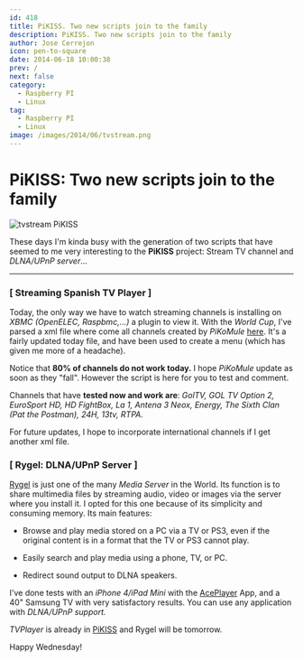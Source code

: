 ```yaml
---
id: 418
title: PiKISS. Two new scripts join to the family
description: PiKISS. Two new scripts join to the family
author: Jose Cerrejon
icon: pen-to-square
date: 2014-06-18 10:00:38
prev: /
next: false
category:
  - Raspberry PI
  - Linux
tag:
  - Raspberry PI
  - Linux
image: /images/2014/06/tvstream.png
---
```


# PiKISS: Two new scripts join to the family

![tvstream PiKISS](/images/2014/06/tvstream.png)

These days I'm kinda busy with the generation of two scripts that have seemed to me very interesting to the **PiKISS** project: Stream TV channel and *DLNA/UPnP server*...

- - -
### [ Streaming Spanish TV Player ]

Today, the only way we have to watch streaming channels is installing on *XBMC (OpenELEC, Raspbmc,...)* a plugin to view it. With the *World Cup*, I've parsed a xml file where come all channels created by *PiKoMule* [here](http://www.compraschinas.net/foro/livestreams/lista-de-canales-para-livestream-solo-plus-liga-y-gol-tv/). It's a fairly updated today file, and have been used to create a menu (which has given me more of a headache).

Notice that **80% of channels do not work today.** I hope *PiKoMule* update as soon as they "fall". However the script is here for you to test and comment.

Channels that have **tested now and work are**: *GolTV, GOL TV Option 2, EuroSport HD, HD FightBox, La 1, Antena 3 Neox, Energy, The Sixth Clan (Pat the Postman), 24H, 13tv, RTPA.*

For future updates, I hope to incorporate international channels if I get another xml file.

### [ Rygel:  DLNA/UPnP Server ]

[Rygel](https://wiki.gnome.org/Projects/Rygel/) is just one of the many *Media Server* in the World. Its function is to share multimedia files by streaming audio, video or images via the server where you install it. I opted for this one because of its simplicity and consuming memory. Its main features:

* Browse and play media stored on a PC via a TV or PS3, even if the original content is in a format that the TV or PS3 cannot play.

* Easily search and play media using a phone, TV, or PC.

* Redirect sound output to DLNA speakers. 

I've done tests with an *iPhone 4/iPad Mini* with the [AcePlayer](https://itunes.apple.com/es/app/aceplayer-powerful-media-player/id463242636?mt=8) App, and a 40" Samsung TV with very satisfactory results. You can use any application with *DLNA/UPnP support.*

*TVPlayer* is already in [PiKISS](/post.php?id=409) and Rygel will be tomorrow.

Happy Wednesday!
